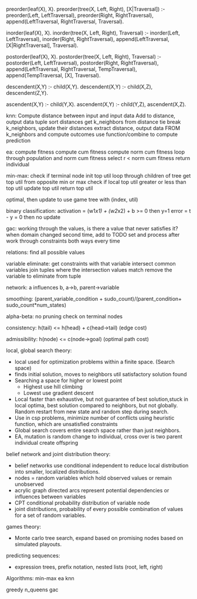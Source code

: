 preorder(leaf(X), X).
preorder(tree(X, Left, Right), [X|Traversal]) :-
    preorder(Left, LeftTraversal),
    preorder(Right, RightTraversal),
    append(LeftTraversal, RightTraversal, Traversal).

inorder(leaf(X), X).
inorder(tree(X, Left, Right), Traversal) :-
    inorder(Left, LeftTraversal),
    inorder(Right, RightTraversal),
    append(LeftTraversal, [X|RightTraversal], Traversal).

postorder(leaf(X), X).
postorder(tree(X, Left, Right), Traversal) :-
    postorder(Left, LeftTraversal),
    postorder(Right, RightTraversal),
    append(LeftTraversal, RightTraversal, TempTraversal),
    append(TempTraversal, [X], Traversal).

descendent(X,Y) :- child(X,Y).
descendent(X,Y) :- child(X,Z), descendent(Z,Y).

ascendent(X,Y) :- child(Y,X).
ascendent(X,Y) :- child(Y,Z), ascendent(X,Z).

knn:
Compute distance between input and input data
Add to distance, output data tuple
sort distances
get k_neighbors from distance
tie break k_neighbors, update their distances
extract distance, output data FROM k_neighbors and compute outcomes
use function/combine to compute prediction

ea:
compute fitness
compute cum fitness
compute norm cum fitness
loop through population and norm cum fitness
select r < norm cum fitness
return individual

min-max:
check if terminal node
init top util
loop through children of tree
get top util from opposite min or max
check if local top util greater or less than top util
update top util
return top util

optimal, then update to use game tree with (index, util)

binary classification:
activation = (w1*x1) + (w2*x2) + b >= 0 then y=1
error = t - y = 0 then no update

gac:
working through the values, is there a value that never satisfies it?
when domain changed second time, add to TODO set and process after
work through constraints both ways every time

relations:
find all possible values

variable eliminate:
get constraints with that variable
intersect common variables
join tuples where the intersection values match
remove the variable to eliminate from tuple

network:
a influences b, a->b, parent->variable

smoothing:
(parent_variable_condition + sudo_count)/(parent_condition+ sudo_count*num_states)

alpha-beta:
no pruning check on terminal nodes

consistency:
h(tail) <= h(head) + c(head->tail) (edge cost)

admissibility:
h(node) <= c(node->goal) (optimal path cost)


local, global search theory:
- local used for optimization problems within a finite space. (Search space)
- finds initial solution, moves to neighbors util satisfactory solution found
- Searching a space for higher or lowest point
  - Highest use hill climbing 
  - Lowest use gradient descent
- Local faster than exhaustive, but not guarantee of best solution,stuck in local optima, best solution compared to neighbors, but not globally. Random restart from new state and random step during search.
- Use in csp problems, minimize number of conflicts using heuristic function, which are unsatisfied constraints
- Global search covers entire search space rather than just neighbors.
- EA, mutation is random change to individual, cross over is two parent individual create offspring

belief network and joint distribution theory:
- belief networks use conditional independent to reduce local distribution into smaller, localized distributions.
- nodes = random variables which hold observed values or remain unobserved
- acrylic graph directed arcs represent potential dependencies or influences between variables
- CPT conditional probability distribution of variable node
- joint distributions, probability of every possible combination of values for a set of random variables. 

games theory:
- Monte carlo tree search, expand based on promising nodes based on simulated playouts. 

predicting sequences:
- expression trees, prefix notation, nested lists (root, left, right)

Algorithms:
min-max
ea
knn

greedy 
n_queens
gac